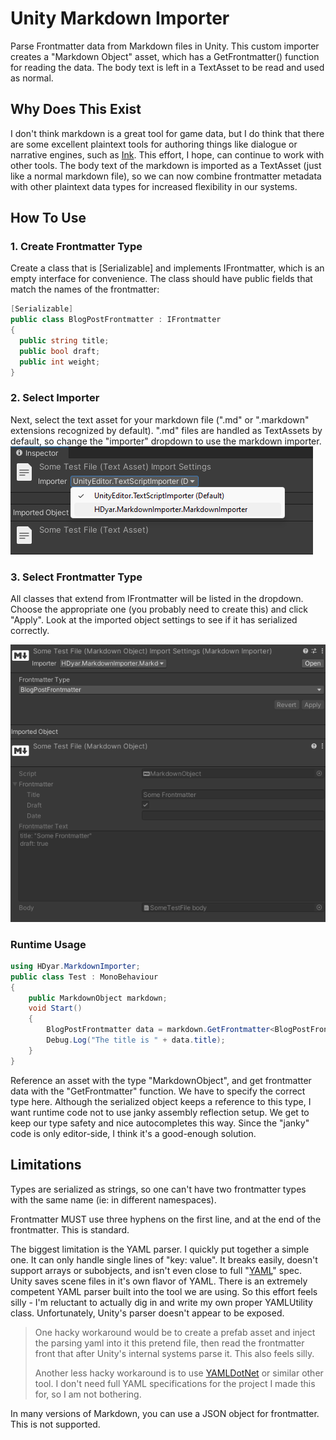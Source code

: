 # Unity Markdown Importer
Parse Frontmatter data from Markdown files in Unity. This custom importer creates a "Markdown Object" asset, which has a GetFrontmatter<T>() function for reading the data. The body text is left in a TextAsset to be read and used as normal.

## Why Does This Exist

I don't think markdown is a great tool for game data, but I do think that there are some excellent plaintext tools for authoring things like dialogue or narrative engines, such as [Ink](https://www.inklestudios.com/ink/). This effort, I hope, can continue to work with other tools. The body text of the markdown is imported as a TextAsset (just like a normal markdown file), so we can now combine frontmatter metadata with other plaintext data types for increased flexibility in our systems.

## How To Use

### 1. Create Frontmatter Type

Create a class that is [Serializable] and implements IFrontmatter, which is an empty interface for convenience. The class should have public fields that match the names of the frontmatter:

  ```c#
[Serializable]
public class BlogPostFrontmatter : IFrontmatter
{
    public string title;
    public bool draft;
	public int weight;
}
  ```

### 2. Select Importer

Next, select the text asset for your markdown file (".md" or ".markdown" extensions recognized by default). ".md" files are handled as TextAssets by default, so change the "importer" dropdown to use the markdown importer.
![Selecting import at top of asset import options](Documentation/importerDropdown.png)

### 3. Select Frontmatter Type 

All classes that extend from IFrontmatter will be listed in the dropdown. Choose the appropriate one (you probably need to create this) and click "Apply". Look at the imported object settings to see if it has serialized correctly.

![Import Settings](Documentation\import.png)

### Runtime Usage

```C#
using HDyar.MarkdownImporter;
public class Test : MonoBehaviour
{
	public MarkdownObject markdown;
	void Start()
	{
		BlogPostFrontmatter data = markdown.GetFrontmatter<BlogPostFrontmatter>();
		Debug.Log("The title is " + data.title);
	}
}
```

Reference an asset with the type "MarkdownObject", and get frontmatter data with the "GetFrontmatter" function. We have to specify the correct type here. Although the serialized object keeps a reference to this type, I want runtime code not to use janky assembly reflection setup. We get to keep our type safety and nice autocompletes this way. Since the "janky" code is only editor-side, I think it's a good-enough solution.

## Limitations

Types are serialized as strings, so one can't have two frontmatter types with the same name (ie: in different namespaces).

Frontmatter MUST use three hyphens on the first line, and at the end of the frontmatter. This is standard. 

The biggest limitation is the YAML parser. I quickly put together a simple one. It can only handle single lines of  "key: value". It breaks easily, doesn't support arrays or subobjects, and isn't even close to full "[YAML](https://yaml.org/)" spec. Unity saves scene files in it's own flavor of YAML. There is an extremely competent YAML parser built into the tool we are using. So this effort feels silly - I'm reluctant to actually dig in and write my own proper YAMLUtility class. Unfortunately, Unity's parser doesn't appear to be exposed. 

> One hacky workaround would be to create a prefab asset and inject the parsing yaml into it this pretend file, then read the frontmatter front that after Unity's internal systems parse it. This also feels silly.
>
> Another less hacky workaround is to use [YAMLDotNet](https://github.com/aaubry/YamlDotNet) or similar other tool. I don't need full YAML specifications for the project I made this for, so I am not bothering.

In many versions of Markdown, you can use a JSON object for frontmatter. This is not supported.
